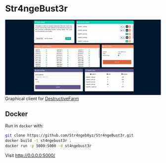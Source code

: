 # Str4ngeBust3r

![screenshot](docs/screen.png)
Graphical client for [DestructiveFarm](https://github.com/Str4ngeb0yz/DestructiveFarm)

## Docker

Run in `docker` with:

```bash
git clone https://github.com/Str4ngeb0yz/Str4ngeBust3r.git
docker build -t st4ngebust3r .
docker run -p 5000:5000 -d st4ngebust3r
```

Visit <http://0.0.0.0:5000/>